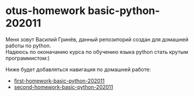 # otus-homework basic-python-202011
Меня зовут Василий Гринёв, данный репозиторий создан для домашней работы по python.  
Надеюсь по оконачанию курса по обучению языка python стать крутым программистом:)  
  
Ниже будет добавляться навигация по домашней работе:  
* [first-homework-basic-python-202011](https://github.com/Shoggahhh/otus-homework/tree/master/first-homework/ "lesson1/2/3")
* [second-homework-basic-python-202011](https://github.com/Shoggahhh/otus-homework/tree/master/second-homework/ "lessonAboutClasses")
